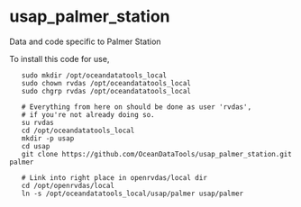 # usap_palmer_station
Data and code specific to Palmer Station

To install this code for use,
```
   sudo mkdir /opt/oceandatatools_local
   sudo chown rvdas /opt/oceandatatools_local
   sudo chgrp rvdas /opt/oceandatatools_local

   # Everything from here on should be done as user 'rvdas',
   # if you're not already doing so.
   su rvdas
   cd /opt/oceandatatools_local
   mkdir -p usap
   cd usap
   git clone https://github.com/OceanDataTools/usap_palmer_station.git palmer

   # Link into right place in openrvdas/local dir
   cd /opt/openrvdas/local
   ln -s /opt/oceandatatools_local/usap/palmer usap/palmer
```
